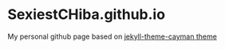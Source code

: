 # SexiestCHiba.github.io

My personal github page based on [jekyll-theme-cayman theme](https://github.com/pietromenna/jekyll-cayman-them/)

